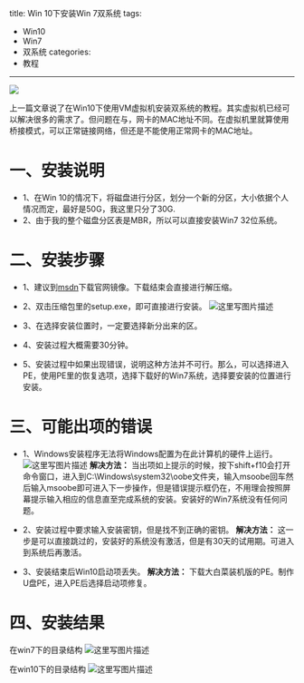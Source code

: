 title: Win 10下安装Win 7双系统
tags:
- Win10
- Win7
- 双系统
categories:
- 教程
---
![](http://od68ytlrn.bkt.clouddn.com/win10win7%E5%8F%8C%E7%B3%BB%E7%BB%9F.jpg)

上一篇文章说了在Win10下使用VM虚拟机安装双系统的教程。其实虚拟机已经可以解决很多的需求了。但问题在与，网卡的MAC地址不同。在虚拟机里就算使用桥接模式，可以正常链接网络，但还是不能使用正常网卡的MAC地址。

# 一、安装说明
- 1、在Win 10的情况下，将磁盘进行分区，划分一个新的分区，大小依据个人情况而定，最好是50G，我这里只分了30G.
- 2、由于我的整个磁盘分区表是MBR，所以可以直接安装Win7 32位系统。

<!-- more -->

# 二、安装步骤
- 1、建议到[msdn](http://www.itellyou.cn/)下载官网镜像。下载结束会直接进行解压缩。

- 2、双击压缩包里的setup.exe，即可直接进行安装。
![这里写图片描述](http://img.blog.csdn.net/20160911195907037)

- 3、在选择安装位置时，一定要选择新分出来的区。

- 4、安装过程大概需要30分钟。

- 5、安装过程中如果出现错误，说明这种方法并不可行。那么，可以选择进入PE，使用PE里的恢复选项，选择下载好的Win7系统，选择要安装的位置进行安装。

# 三、可能出项的错误
- 1、Windows安装程序无法将Windows配置为在此计算机的硬件上运行。
![这里写图片描述](http://img.blog.csdn.net/20160911195651832)
**解决方法：**
当出项如上提示的时候，按下shift+f10会打开命令窗口，进入到C:\Windows\system32\oobe文件夹，输入msoobe回车然后输入msoobe即可进入下一步操作，但是错误提示框仍在，不用理会按照屏幕提示输入相应的信息直至完成系统的安装。安装好的Win7系统没有任何问题。

- 2、安装过程中要求输入安装密钥，但是找不到正确的密钥。
**解决方法：**
这一步是可以直接跳过的，安装好的系统没有激活，但是有30天的试用期。可进入到系统后再激活。

- 3、安装结束后Win10启动项丢失。
**解决方法：**
下载大白菜装机版的PE。制作U盘PE，进入PE后选择启动项修复。

# 四、安装结果
在win7下的目录结构
![这里写图片描述](http://img.blog.csdn.net/20160911195941643)

在win10下的目录结构
![这里写图片描述](http://img.blog.csdn.net/20160911195950538)
